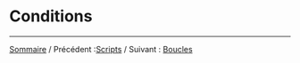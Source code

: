 # Conditions 

***


[Sommaire](README.md) / Précédent :[Scripts](scripts.md) / Suivant : [Boucles](boucles.md)
